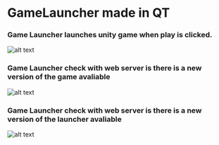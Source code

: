 # GameLauncher made in QT

### Game Launcher launches unity game when play is clicked.
![alt text](https://i.gyazo.com/d8cbf8c9a23c987b23688d3075a0f318.jpg)

### Game Launcher check with web server is there is a new version of the game avaliable
![alt text](https://i.gyazo.com/e8584fd595809992c7da60214c440e6b.jpg)

### Game Launcher check with web server is there is a new version of the launcher avaliable
![alt text](https://i.gyazo.com/97b71e66c11d7e530d4183f05dbf28c3.png)
